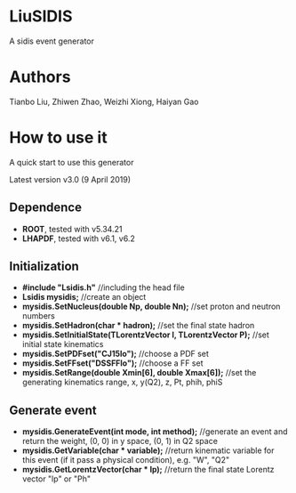 # LiuSIDIS
A sidis event generator

# Authors
Tianbo Liu, Zhiwen Zhao, Weizhi Xiong, Haiyan Gao

# How to use it
A quick start to use this generator

Latest version v3.0 (9 April 2019)

## Dependence
* __ROOT__, tested with v5.34.21
* __LHAPDF__, tested with v6.1, v6.2

## Initialization
* __#include "Lsidis.h"__ //including the head file
* __Lsidis mysidis;__     //create an object
* __mysidis.SetNucleus(double Np, double Nn);__  //set proton and neutron numbers 
* __mysidis.SetHadron(char * hadron);__    //set the final state hadron
* __mysidis.SetInitialState(TLorentzVector l, TLorentzVector P);__ //set initial state kinematics
* __mysidis.SetPDFset("CJ15lo");__ //choose a PDF set
* __mysidis.SetFFset("DSSFFlo");__ //choose a FF set
* __mysidis.SetRange(double Xmin[6], double Xmax[6]);__ //set the generating kinematics range, x, y(Q2), z, Pt, phih, phiS

## Generate event
* __mysidis.GenerateEvent(int mode, int method);__ //generate an event and return the weight, (0, 0) in y space, (0, 1) in Q2 space
* __mysidis.GetVariable(char * variable);__ //return kinematic variable for this event (if it pass a physical condition), e.g. "W", "Q2"
* __mysidis.GetLorentzVector(char * lp);__ //return the final state Lorentz vector "lp" or "Ph"
